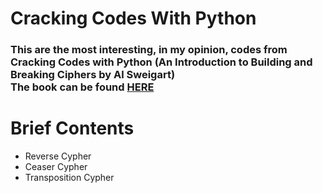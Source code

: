 # Cracking Codes With Python
### This are the most interesting, in my opinion, codes from Cracking Codes with Python (An Introduction to Building and Breaking Ciphers by Al Sweigart) <br> The book can be found [HERE](https://nostarch.com/crackingcodes/)

# Brief Contents
- Reverse Cypher
- Ceaser Cypher
- Transposition Cypher
